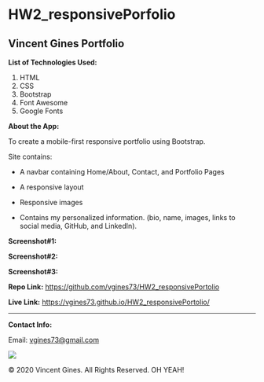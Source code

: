 # HW2_responsivePorfolio

## Vincent Gines Portfolio

**List of Technologies Used:**
1. HTML
2. CSS
3. Bootstrap
4. Font Awesome
5. Google Fonts

**About the App:**

To create a mobile-first responsive portfolio using Bootstrap.

Site contains:

   * A navbar containing Home/About, Contact, and Portfolio Pages

   * A responsive layout

   * Responsive images

   * Contains my personalized information. (bio, name, images, links to social media, GitHub, and LinkedIn).

**Screenshot#1:**


**Screenshot#2:**


**Screenshot#3:**


**Repo Link:**
https://github.com/vgines73/HW2_responsivePortolio

**Live Link:**
https://vgines73.github.io/HW2_responsivePortolio/

- - - 
**Contact Info:**

Email: vgines73@gmail.com


<img src="https://img.shields.io/badge/LICENSE-mit-green">

© 2020 Vincent Gines. All Rights Reserved. OH YEAH!





